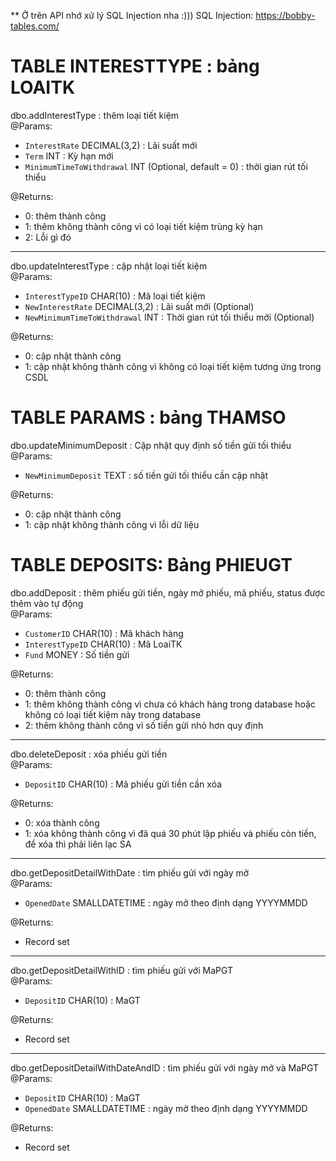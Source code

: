 ** Ở trên API nhớ xử lý SQL Injection nha :))) SQL Injection: https://bobby-tables.com/

# TABLE INTERESTTYPE : bảng LOAITK

dbo.addInterestType : thêm loại tiết kiệm \
@Params: 
- `InterestRate` DECIMAL(3,2) : Lãi suất mới 
- `Term` INT	: Kỳ hạn mới 
- `MinimumTimeToWithdrawal` INT (Optional, default = 0) : thời gian rút tối thiểu 

@Returns:
- 0: thêm thành công
- 1: thêm không thành công vì có loại tiết kiệm trùng kỳ hạn
- 2: Lỗi gì đó

<hr>

dbo.updateInterestType : cập nhật loại tiết kiệm \
@Params:
- `InterestTypeID` CHAR(10) : Mã loại tiết kiệm
- `NewInterestRate` DECIMAL(3,2) : Lãi suất mới (Optional)
- `NewMinimumTimeToWithdrawal` INT : Thời gian rút tối thiểu mới (Optional)

@Returns:
- 0: cập nhật thành công
- 1: cập nhật không thành công vì không có loại tiết kiệm tương ứng trong CSDL



# TABLE PARAMS : bảng THAMSO

dbo.updateMinimumDeposit : Cập nhật quy định số tiền gửi tối thiểu \
@Params:
- `NewMinimumDeposit` TEXT : số tiền gửi tối thiểu cần cập nhật

@Returns:
- 0: cập nhật thành công
- 1: cập nhật không thành công vì lỗi dữ liệu



# TABLE DEPOSITS: Bảng PHIEUGT

dbo.addDeposit : thêm phiếu gửi tiền, ngày mở phiếu, mã phiếu, status được thêm vào tự động \
@Params: 
- `CustomerID` CHAR(10) : Mã khách hàng
- `InterestTypeID` CHAR(10) : Mã LoaiTK
- `Fund` MONEY : Số tiền gửi 

@Returns:
- 0: thêm thành công
- 1: thêm không thành công vì chưa có khách hàng trong database hoặc không có loại tiết kiệm này trong database
- 2: thêm không thành công vì số tiền gửi nhỏ hơn quy định

<hr>

dbo.deleteDeposit : xóa phiếu gửi tiền \
@Params:
- `DepositID` CHAR(10) : Mã phiếu gửi tiền cần xóa

@Returns: 
- 0: xóa thành công
- 1: xóa không thành công vì đã quá 30 phút lập phiếu và phiếu còn tiền, để xóa thì phải liên lạc SA


<hr>

dbo.getDepositDetailWithDate : tìm phiếu gửi với ngày mở \
@Params:
- `OpenedDate` SMALLDATETIME : ngày mở theo định dạng YYYYMMDD

@Returns: 
- Record set 


<hr>

dbo.getDepositDetailWithID : tìm phiếu gửi với MaPGT \
@Params:
- `DepositID` CHAR(10) : MaGT

@Returns: 
- Record set 


<hr>

dbo.getDepositDetailWithDateAndID : tìm phiếu gửi với ngày mở và MaPGT \
@Params:
- `DepositID` CHAR(10) : MaGT
- `OpenedDate` SMALLDATETIME : ngày mở theo định dạng YYYYMMDD

@Returns: 
- Record set 